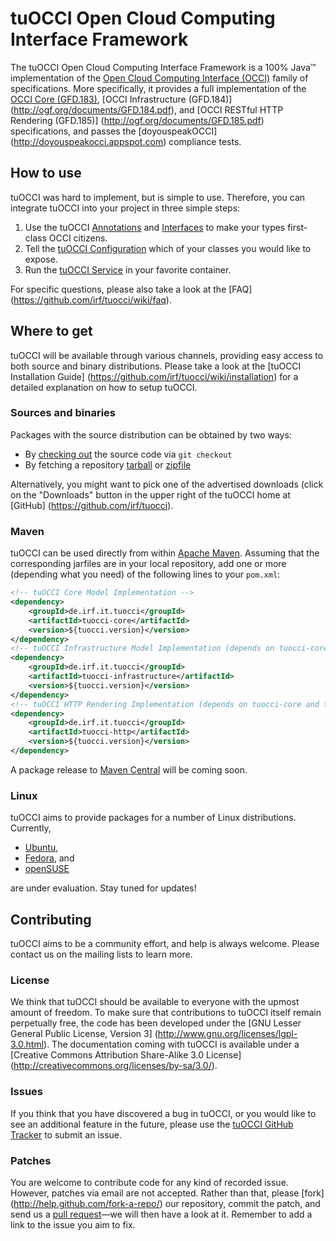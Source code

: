 # tuOCCI Open Cloud Computing Interface Framework
The tuOCCI Open Cloud Computing Interface Framework is a 100% Java&#8482; implementation
of the [Open Cloud Computing Interface (OCCI)](http://occi-wg.org/) family of
specifications. More specifically, it provides a full implementation of the
[OCCI Core (GFD.183)](http://ogf.org/documents/GFD.183.pdf), [OCCI Infrastructure (GFD.184)]
(http://ogf.org/documents/GFD.184.pdf), and [OCCI RESTful HTTP Rendering (GFD.185)]
(http://ogf.org/documents/GFD.185.pdf) specifications, and passes the [doyouspeakOCCI]
(http://doyouspeakocci.appspot.com) compliance tests.


## How to use
tuOCCI was hard to implement, but is simple to use. Therefore, you can integrate
tuOCCI into your project in three simple steps:

 1. Use the tuOCCI [Annotations](https://github.com/irf/tuocci/wiki/annotations)
    and [Interfaces](https://github.com/irf/tuocci/wiki/interfaces) to make your
    types first-class OCCI citizens.
 1. Tell the [tuOCCI Configuration](https://github.com/irf/tuocci/wiki/configuration)
    which of your classes you would like to expose.
 1. Run the [tuOCCI Service](https://github.com/irf/tuocci/wiki/service) in your
    favorite container.

For specific questions, please also take a look at the [FAQ]
(https://github.com/irf/tuocci/wiki/faq).


## Where to get
tuOCCI will be available through various channels, providing easy access to both
source and binary distributions. Please take a look at the [tuOCCI Installation Guide]
(https://github.com/irf/tuocci/wiki/installation) for a detailed explanation on
how to setup tuOCCI.

### Sources and binaries
Packages with the source distribution can be obtained by two ways:

 * By [checking out](http://help.github.com/git-cheat-sheets/) the source code
   via `git checkout`
 * By fetching a repository [tarball](https://github.com/irf/tuocci/tarball/master)
   or [zipfile](https://github.com/irf/tuocci/tarball/master)

Alternatively, you might want to pick one of the advertised downloads (click on
the "Downloads" button in the upper right of the tuOCCI home at [GitHub]
(https://github.com/irf/tuocci).

### Maven
tuOCCI can be used directly from within [Apache Maven](http://maven.apache.org).
Assuming that the corresponding jarfiles are in your local repository, add one or
more (depending what you need) of the following lines to your `pom.xml`:

```xml
<!-- tuOCCI Core Model Implementation -->
<dependency>
    <groupId>de.irf.it.tuocci</groupId>
    <artifactId>tuocci-core</artifactId>
    <version>${tuocci.version}</version>
</dependency>
<!-- tuOCCI Infrastructure Model Implementation (depends on tuocci-core) -->
<dependency>
    <groupId>de.irf.it.tuocci</groupId>
    <artifactId>tuocci-infrastructure</artifactId>
    <version>${tuocci.version}</version>
</dependency>
<!-- tuOCCI HTTP Rendering Implementation (depends on tuocci-core and tuocci-infrastructure) -->
<dependency>
    <groupId>de.irf.it.tuocci</groupId>
    <artifactId>tuocci-http</artifactId>
    <version>${tuocci.version}</version>
</dependency>
```

A package release to [Maven Central](http://search.maven.org/) will be coming
soon.


### Linux
tuOCCI aims to provide packages for a number of Linux distributions. Currently,

 * [Ubuntu](http://www.ubuntulinux.com),
 * [Fedora](http://fedoraproject.org), and
 * [openSUSE](http://www.opensuse.org)

are under evaluation. Stay tuned for updates!


## Contributing
tuOCCI aims to be a community effort, and help is always welcome. Please contact
us on the mailing lists to learn more.

### License
We think that tuOCCI should be available to everyone with the upmost amount of
freedom. To make sure that contributions to tuOCCI itself remain perpetually free,
the code has been developed under the [GNU Lesser General Public License, Version 3]
(http://www.gnu.org/licenses/lgpl-3.0.html). The documentation coming with tuOCCI
is available under a [Creative Commons Attribution Share-Alike 3.0 License]
(http://creativecommons.org/licenses/by-sa/3.0/).

### Issues
If you think that you have discovered a bug in tuOCCI, or you would like to see
an additional feature in the future, please use the
[tuOCCI GitHub Tracker](https://github.com/irf/tuocci/issues) to submit an issue.

### Patches
You are welcome to contribute code for any kind of recorded issue. However, patches
via email are not accepted. Rather than that, please [fork]
(http://help.github.com/fork-a-repo/) our repository, commit the patch, and send
us a [pull request](http://help.github.com/send-pull-requests/)&mdash;we will
then have a look at it. Remember to add a link to the issue you aim to fix.
